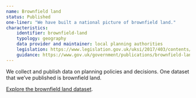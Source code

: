 ```yaml
---
name: Brownfield land
status: Published
one-liner: "We have built a national picture of brownfield land."
characteristics:
    identifier: brownfield-land
    typology: geography
    data provider and maintainer: local planning authorities
    legislation: https://www.legislation.gov.uk/uksi/2017/403/contents/made
    guidance: https://www.gov.uk/government/publications/brownfield-land-registers-data-standard/publish-your-brownfield-land-data
---
```


We collect and publish data on planning policies and decisions. One dataset that we’ve published is brownfield land.

[Explore the brownfield land dataset](https://digital-land.github.io/dataset/brownfield-land/).
